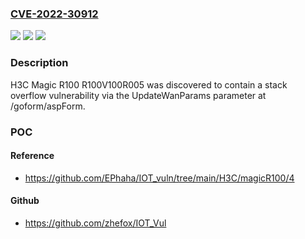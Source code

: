 ### [CVE-2022-30912](https://cve.mitre.org/cgi-bin/cvename.cgi?name=CVE-2022-30912)
![](https://img.shields.io/static/v1?label=Product&message=n%2Fa&color=blue)
![](https://img.shields.io/static/v1?label=Version&message=n%2Fa&color=blue)
![](https://img.shields.io/static/v1?label=Vulnerability&message=n%2Fa&color=brighgreen)

### Description

H3C Magic R100 R100V100R005 was discovered to contain a stack overflow vulnerability via the UpdateWanParams parameter at /goform/aspForm.

### POC

#### Reference
- https://github.com/EPhaha/IOT_vuln/tree/main/H3C/magicR100/4

#### Github
- https://github.com/zhefox/IOT_Vul


